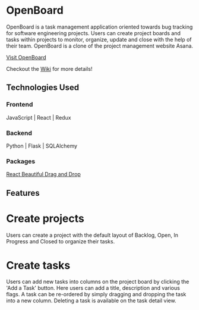 # OpenBoard

OpenBoard is a task management application oriented towards bug tracking for software engineering projects. Users can create project boards and tasks within projects to monitor, organize, update and close with the help of their team. OpenBoard is a clone of the project management website Asana.

<a href="https://openboard-app.herokuapp.com/">Visit OpenBoard</a>

Checkout the [Wiki](https://github.com/parkerbo/OpenBoard/wiki) for more details!

## Technologies Used

### Frontend
JavaScript | React | Redux
### Backend
Python | Flask | SQLAlchemy
### Packages
[React Beautiful Drag and Drop](https://github.com/atlassian/react-beautiful-dnd)

## Features
# Create projects
Users can create a project with the default layout of Backlog, Open, In Progress and Closed to organize their tasks.

# Create tasks
Users can add new tasks into columns on the project board by clicking the 'Add a Task' button. Here users can add a title, description and various flags. A task can be re-ordered by simply dragging and dropping the task into a new column. Deleting a task is available on the task detail view.
